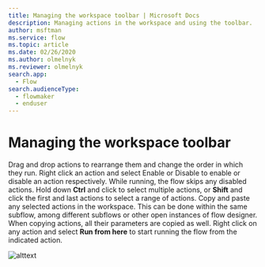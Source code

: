 ```yaml
---
title: Managing the workspace toolbar | Microsoft Docs
description: Managing actions in the workspace and using the toolbar.
author: msftman
ms.service: flow
ms.topic: article
ms.date: 02/26/2020
ms.author: olmelnyk
ms.reviewer: olmelnyk
search.app: 
  - Flow
search.audienceType: 
  - flowmaker
  - enduser
---
```


# Managing the workspace toolbar

Drag and drop actions to rearrange them and change the order in which they run. Right click an action and select Enable or Disable to enable or disable an action respectively. While running, the flow skips any disabled actions. Hold down **Ctrl** and click to select multiple actions, or **Shift** and click the first and last actions to select a range of actions. Copy and paste any selected actions in the workspace. This can be done within the same subflow, among different subflows or other open instances of flow designer. When copying actions, all their parameters are copied as well. Right click on any action and select **Run from here** to start running the flow from the indicated action.

![alttext](\media\imgname.png)